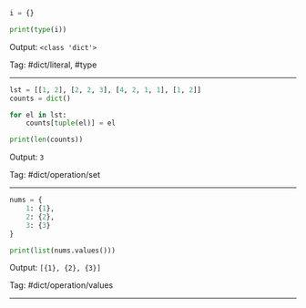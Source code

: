 ```python
i = {}

print(type(i))
```
Output: `<class 'dict'>`

Tag: #dict/literal, #type

---

```python
lst = [[1, 2], [2, 2, 3], [4, 2, 1, 1], [1, 2]]
counts = dict()

for el in lst:
    counts[tuple(el)] = el

print(len(counts))
```
Output: `3`

Tag: #dict/operation/set

---

```python
nums = {
    1: {1},
    2: {2},
    3: {3}
}

print(list(nums.values()))
```
Output: `[{1}, {2}, {3}]`

Tag: #dict/operation/values

---